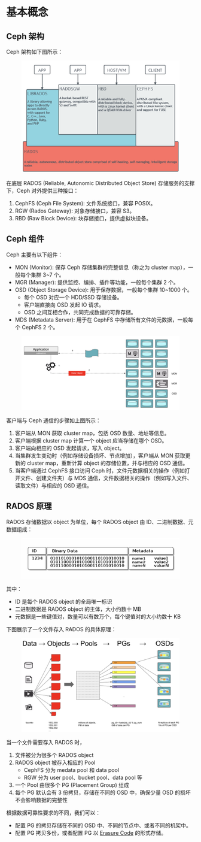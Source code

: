 # 基本概念

## Ceph 架构

Ceph 架构如下图所示：

<figure class="screenshot">
    <img alt="architecture" src="./assets/concepts/architecture.png" class="screenshot"/>
</figure>

在底层 RADOS (Reliable, Autonomic Distributed Object Store) 存储服务的支撑下，Ceph 对外提供三种接口：

1. CephFS (Ceph File System): 文件系统接口，兼容 POSIX。
2. RGW (Rados Gateway): 对象存储接口，兼容 S3。
3. RBD (Raw Block Device): 块存储接口，提供虚拟块设备。


## Ceph 组件

Ceph 主要有以下组件：

* MON (Monitor): 保存 Ceph 存储集群的完整信息（称之为 cluster map），一般每个集群 3~7 个。
* MGR (Manager): 提供监控、编排、插件等功能，一般每个集群 2 个。
* OSD (Object Storage Device): 用于保存数据，一般每个集群 10~1000 个。
    * 每个 OSD 对应一个 HDD/SSD 存储设备。
    * 客户端直接向 OSD 发起 IO 请求。
    * OSD 之间互相合作，共同完成数据的可靠存储。
* MDS (Metadata Server): 用于在 CephFS 中存储所有文件的元数据，一般每个 CephFS 2 个。


<figure class="screenshot">
    <img alt="client" src="./assets/concepts/client.png" class="screenshot"/>
</figure>

客户端与 Ceph 通信的步骤如上图所示：

1. 客户端从 MON 获取 cluster map，包括 OSD 数量、地址等信息。
2. 客户端根据 cluster map 计算一个 object 应当存储在哪个 OSD。
3. 客户端向相应的 OSD 发起请求，写入 object。
4. 当集群发生变动时（例如存储设备损坏、节点增加），客户端从 MON 获取更新的 cluster map，重新计算 object 的存储位置，并与相应的 OSD 通信。
5. 当客户端通过 CephFS 接口访问 Ceph 时，文件元数据相关的操作（例如打开文件、创建文件夹）与 MDS 通信，文件数据相关的操作（例如写入文件、读取文件）与相应的 OSD 通信。

## RADOS 原理 

RADOS 存储数据以 object 为单位，每个 RADOS object 由 ID、二进制数据、元数据组成：

<figure class="screenshot">
    <img alt="object" src="./assets/concepts/object.png" class="screenshot"/>
</figure>

其中：

* ID 是每个 RADOS object 的全局唯一标识
* 二进制数据是 RADOS object 的主体，大小约数十 MB
* 元数据是一些键值对，数量可以有数万个，每个键值对的大小约数十 KB

下图展示了一个文件存入 RADOS 的具体原理：

<figure class="screenshot">
    <img alt="flow" src="./assets/concepts/flow.png" class="screenshot"/>
</figure>

当一个文件需要存入 RADOS 时，

1. 文件被分为很多个 RADOS object
2. RADOS object 被存入相应的 Pool
    * CephFS 分为 medata pool 和 data pool
    * RGW 分为 user pool、bucket pool、data pool 等
3. 一个 Pool 由很多个 PG (Placement Group) 组成
4. 每个 PG 默认会有 3 份拷贝，存储在不同的 OSD 中，确保少量 OSD 的损坏不会影响数据的完整性

根据数据可靠性要求的不同，我们可以：

* 配置 PG 的拷贝存储在不同的 OSD 中、不同的节点中、或者不同的机架中。
* 配置 PG 拷贝多份，或者配置 PG 以 [Erasure Code](./installation#配置-erasure-code) 的形式存储。
